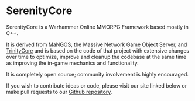 # SerenityCore
SerenityCore is a Warhammer Online MMORPG Framework based mostly in C++.

It is derived from [MaNGOS](https://github.com/mangos/MaNGOS), the Massive Network Game Object Server, and [TrinityCore](https://github.com/TrinityCore/TrinityCore) and is based on the code of that project with extensive changes over time to optimize, improve and cleanup the codebase at the same time as improving the in-game mechanics and functionality.

It is completely open source; community involvement is highly encouraged.

If you wish to contribute ideas or code, please visit our site linked below or make pull requests to our [Github repository](https://github.com/SerenityCore-Warhammer-Framework/SerenityCore/pulls).


